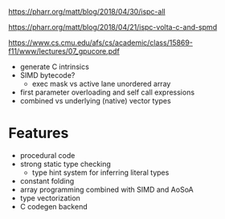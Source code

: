 https://pharr.org/matt/blog/2018/04/30/ispc-all

https://pharr.org/matt/blog/2018/04/21/ispc-volta-c-and-spmd

https://www.cs.cmu.edu/afs/cs/academic/class/15869-f11/www/lectures/07_gpucore.pdf

- generate C intrinsics
- SIMD bytecode?
    - exec mask vs active lane unordered array
- first parameter overloading and self call expressions
- combined vs underlying (native) vector types

# Features
- procedural code
- strong static type checking
    - type hint system for inferring literal types
- constant folding
- array programming combined with SIMD and AoSoA
- type vectorization
- C codegen backend